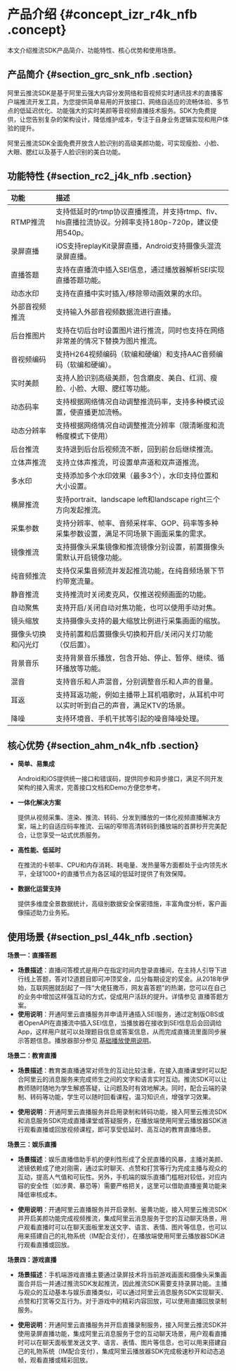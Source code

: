 # 产品介绍 {#concept_izr_r4k_nfb .concept}

本文介绍推流SDK产品简介、功能特性、核心优势和使用场景。

## 产品简介 {#section_grc_snk_nfb .section}

阿里云推流SDK是基于阿里云强大内容分发网络和音视频实时通讯技术的直播客户端推流开发工具，为您提供简单易用的开放接口、网络自适应的流畅体验、多节点的低延迟优化、功能强大的实时美颜等音视频直播技术服务。SDK为免费提供，让您告别复杂的架构设计，降低维护成本，专注于自身业务逻辑实现和用户体验的提升。

阿里云推流SDK全面免费开放含人脸识别的高级美颜功能，可实现瘦脸、小脸、大眼、腮红以及基于人脸识别的美白功能。

## 功能特性 {#section_rc2_j4k_nfb .section}

|功能|描述|
|:-|:-|
|RTMP推流|支持低延时的rtmp协议直播推流，并支持rtmp、flv、hls直播拉流协议。分辨率支持180p-720p，建议使用540p。|
|录屏直播|iOS支持replayKit录屏直播，Android支持摄像头混流录屏直播。|
|直播答题|支持在直播流中插入SEI信息，通过播放器解析SEI实现直播答题功能。|
|动态水印|支持在直播中实时插入/移除带动画效果的水印。|
|外部音视频推流|支持输入外部音视频数据流进行直播。|
|后台推图片|支持在切后台时设置图片进行推流，同时也支持在网络非常差的情况下替换为图片推流。|
|音视频编码|支持H264视频编码（软编和硬编）和支持AAC音频编码（软编和硬编）。|
|实时美颜|支持人脸识别高级美颜，包含磨皮、美白、红润、瘦脸、小脸、大眼、腮红等功能。|
|动态码率|支持根据网络情况自动调整推流码率，支持多种模式设置，使直播更加流畅。|
|动态分辨率|支持根据网络情况自动调整推流分辨率（限清晰度和流畅度模式下使用）|
|后台推流|支持退到后台后视频流不断，回到前台后继续推流。|
|立体声推流|支持立体声推流，可设置单声道和双声道推流。|
|多水印|支持添加多个水印效果（最多3个），水印支持位置和大小设置。|
|横屏推流|支持portrait、landscape left和landscape right三个方向发起推流。|
|采集参数|支持分辨率、帧率、音频采样率、GOP、码率等多种采集参数设置，满足不同场景下画面采集的需求。|
|镜像推流|支持摄像头采集镜像和推流镜像分别设置，前置摄像头需默认开启镜像功能。|
|纯音频推流|支持仅采集音频流并发起推流功能，在纯音频场景下节约带宽流量。|
|静音推流|支持推流时关闭麦克风，仅推送视频画面的功能。|
|自动聚焦|支持开启/关闭自动对焦功能，也可以使用手动对焦。|
|镜头缩放|支持摄像头支持的最大缩放比例进行采集画面的缩放。|
|摄像头切换和闪光灯|支持前置和后置摄像头切换和开启/关闭闪关灯功能（仅后置）。|
|背景音乐|支持背景音乐播放，包含开始、停止、暂停、继续、循环播放等功能。|
|混音|支持音乐和人声混音，分别调整音乐和人声的音量。|
|耳返|支持耳返功能，例如主播带上耳机唱歌时，从耳机中可以实时听到自己的声音，满足KTV的场景。|
|降噪|支持环境音、手机干扰等引起的噪音降噪处理。|

## 核心优势 {#section_ahm_n4k_nfb .section}

-   **简单、易集成**

    Android和iOS提供统一接口和错误码，提供同步和异步接口，满足不同开发架构的接入需求，完善接口文档和Demo方便您参考。

-   **一体化解决方案**

    提供从视频采集、渲染、推流、转码、分发到播放的一体化视频直播解决方案，端上的自适应码率推流、云端的窄带高清转码到播放端的首屏秒开完美配合，让您享受一站式优质服务。

-   **高性能、低延时**

    在推流的卡顿率、CPU和内存消耗、耗电量、发热量等方面都处于业内领先水平，全球1000+的直播节点为各区域的低延时提供了有效保障。

-   **数据化运营支持**

    提供多维度全景数据统计，高级别数据安全保密措施，丰富角度分析，客户画像描述助力业务拓。


## 使用场景 {#section_psl_44k_nfb .section}

**场景一：直播答题**

-   **场景描述**：直播问答模式是用户在指定时间内登录直播间，在主持人引导下进行线上答题，答对12道题目即可冲顶奖金，瓜分每期设定的奖金。从2018年伊始，互联网圈就刮起了一阵“大佬狂撒币，网友喜答题”的热潮，您可以在自己的业务中增加这样强互动的方式，促成用户活跃的提升。详情参见 直播答题方案。
-   **使用说明**：开通阿里云直播服务并申请开通插入SEI服务，通过定制版OBS或者OpenAPI在直播流中插入SEI信息，当播放器在接收到SEI信息后会回调给App，这样用户就可以处理题目信息或答案信息，从而完成直播流里面同步展示答题信息。播放器部分参见 [基础播放使用说明](https://www.alibabacloud.com/help/zh/doc-detail/61431.htm?spm=a2c63.l28256.b99.199.43757ad7LSTU8H)。

**场景二：教育直播**

-   **场景描述**：教育类直播通常对师生的互动比较注重，在接入直播课堂时可以配合阿里云的消息服务来完成师生之间的文字和语言实时互动。推流SDK可以让教师随时随地为学生解惑答疑，让问题及时有效地解决。同时，配合云端的录制、转码等功能，学生可以随时回看课程，温习知识点，增强学习效果。

-   **使用说明**：开通阿里云直播服务并启用录制和转码功能，接入阿里云推流SDK和消息服务SDK完成直播课堂或答疑服务，在播放端使用阿里云播放器SDK进行观看直播或回放视频课程，即可享受低延时、高互动的教育直播场景。


**场景三：娱乐直播**

-   **场景描述**：娱乐直播借助手机的便利性形成了全民直播的风暴，主播对美颜、滤镜依赖成了绝对刚需，通过实时聊天、点赞和打赏等行为完成主播与观众的互动，提高人气值和可玩性。另外，手机端的娱乐直播门槛相对较低，对应内容的安全性（如涉黄、暴恐等）需要严格把关，这里可以借助直播鉴黄功能来降低审核成本。

-   **使用说明**：开通阿里云直播服务并开启录制、鉴黄功能，接入阿里云推流SDK并开启美颜功能完成视频推流，集成阿里云消息服务于您的互动聊天场景，用户观看直播时可以在聊天面板里发送文字、语言、表情、图片等信息，也可以用来搭建自己的礼物系统（IM配合支付），在播放端使用阿里云播放器SDK进行观看直播或回放。


**场景四：游戏直播**

-   **场景描述**：手机端游戏直播主要通过录屏技术将当前游戏画面和摄像头采集画面合并后一并通过推流SDK发起推流，因此推流SDK需要支持录屏功能。主播与观众的互动基本与娱乐直播类似，可以通过阿里云消息服务SDK实现聊天、点赞和打赏等交互行为。对于游戏中的精彩内容回放，可以使用直播回放录制服务。

-   **使用说明**：开通阿里云直播服务并开启直播录制服务，接入阿里云推流SDK并使用录屏直播功能，集成阿里云消息服务于您的互动聊天场景，用户观看直播时可以在聊天面板里发送文字、语言、表情、图片等信息，也可以用来搭建自己的礼物系统（IM配合支付），集成阿里云播放器SDK完成极速秒开和动态追帧，观看直播或精彩回放。


